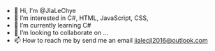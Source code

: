 - 👋 Hi, I’m @JIaLeChye
- 👀 I’m interested in C#, HTML, JavaScript, CSS, 
- 🌱 I’m currently learning C#
- 💞️ I’m looking to collaborate on ...
- 📫 How to reach me by send me an email jialecjl2016@outlook.com 

<!---
JIaLeChye/JIaLeChye is a ✨ special ✨ repository because its `README.md` (this file) appears on your GitHub profile.
You can click the Preview link to take a look at your changes.
--->
